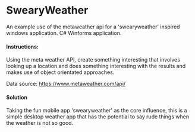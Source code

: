 # SwearyWeather
An example use of the metaweather api for a 'swearyweather' inspired windows application. C# Winforms application.

#### Instructions:

Using the meta weather API, create something interesting that involves looking up a location and does something interesting with the results and makes use of object orientated approaches.

Data source: https://www.metaweather.com/api/

#### Solution
Taking the fun mobile app 'swearyweather' as the core influence, this is a simple desktop weather app that has the potential to say rude things when the weather is not so good.
